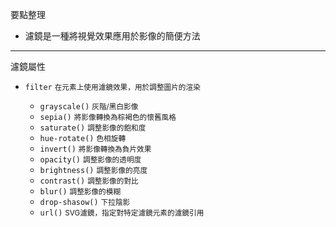 要點整理
- 濾鏡是一種將視覺效果應用於影像的簡便方法

---

濾鏡屬性
- `filter` <small>在元素上使用濾鏡效果，用於調整圖片的渲染</small>
	
	- `grayscale()` <small>灰階/黑白影像</small>
	- `sepia()` <small>將影像轉換為棕褐色的懷舊風格</small>
	- `saturate()` <small>調整影像的飽和度</small>
	- `hue-rotate()` <small>色相旋轉</small>
	- `invert()` <small>將影像轉換為負片效果</small>
	- `opacity()` <small>調整影像的透明度</small>
	- `brightness()` <small>調整影像的亮度</small>
	- `contrast()` <small>調整影像的對比</small>
	- `blur()` <small>調整影像的模糊</small>
	- `drop-shasow()` <small>下拉陰影</small>
	- `url()` <small>SVG濾鏡，指定對特定濾鏡元素的濾鏡引用</small>